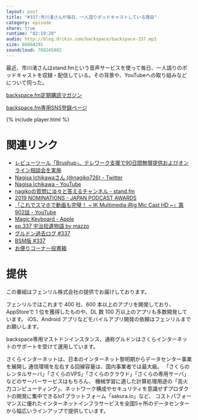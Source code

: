 ```yaml
---
layout: post
title: "#337:市川渚さんが毎日、一人語りポッドキャストしている理由"
category: episode
share: true
runtime: "02:19:28"
audio: http://blog.drikin.com/backspace/backspace-337.mp3
size: 86804291
soundcloud: 788245882
---
```


最近、市川渚さんはstand.fmという音声サービスを使って毎日、一人語りのポッドキャストを収録・配信している。その背景や、YouTubeへの取り組みなどについて伺った。

[backspace.fm定期購読マガジン](https://note.mu/drikin/m/m55ec296b7655)

[backspace.fm専用SNS登録ページ](https://mstdn.guru/invite/3WVHpSMr)

{% include player.html %}

# 関連リンク
* [レビューツール「Brushup」、テレワーク支援で90日間無償提供およびオンライン相談会を実施](https://www.brushup.net/)
* [Nagisa Ichikawaさん (@nagiko726) - Twitter](https://twitter.com/nagiko726)
* [Nagisa Ichikawa - YouTube](https://www.youtube.com/channel/UCrNtBIdgx8-YiXAL1pN7SGw)
* [nagikoの質問に淡々と答えるチャンネル - stand.fm](https://stand.fm/channels/5e60e6796f309ff1354ad2e5)
* [2019 NOMINATIONS - JAPAN PODCAST AWARDS](https://www.japanpodcastawards.com/2019-nominations)
* [「これでスマホで動画も完璧！ ~ IK Multimedia iRig Mic Cast HD ~」第902話 - YouTube](https://www.youtube.com/watch?v=5Te4Lr1du2w&t=1s)
* [Magic Keyboard - Apple](https://www.apple.com/jp/shop/product/MXQT2J/A/11%E3%82%A4%E3%83%B3%E3%83%81ipad-pro%E7%AC%AC2%E4%B8%96%E4%BB%A3%E7%94%A8magic-keyboard-%E6%97%A5%E6%9C%AC%E8%AA%9Ejis)
* [ep.337 宇治拾遺物語 by mazzo](https://note.com/mazzo/n/nf6f2c6b4eacd)
* [グルドン過去ログ #337](https://rbtnn.github.io/mstdn-picker/?instance=mstdn.guru&since_id=103937498325438063&max_id=103938120271557858)
* [BSM版 #337](https://note.com/backspacefm/n/n578794c26c4a)
* [お便りコーナー投書箱](https://forms.gle/NDBngfLwc3jKbLEJ6)

# 提供

この番組はフェンリル株式会社の提供でお届けしております。

フェンリルではこれまで 400 社、600 本以上のアプリを開発しており、AppStoreで 1 位を獲得したものや、DL 数 100 万以上のアプリも多数開発しています。
iOS、Android アプリなどモバイルアプリ開発の依頼はフェンリルまでお願いします。

backspace専用マストドンインスタンス、通称グルドンはさくらインターネットのサポートを受けて運用しています。

さくらインターネットは、日本のインターネット黎明期からデータセンター事業を展開し
通信環境を左右する回線容量は、国内事業者では最大級。
「さくらのレンタルサーバ」「さくらのVPS」「さくらのクラウド」「さくらの専用サーバ」などのサーバーサービスはもちろん、
機械学習に適した計算処理用途の「高火力コンピューティング」、ネットワーク構成やセキュリティを意識せずプロダクトの開発に集中できるIoTプラットフォーム「sakura.io」など、
コストパフォーマンスに優れたインターネットインフラサービスを全国5ヶ所のデータセンターから幅広いラインアップで提供しています。

